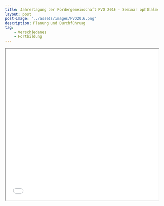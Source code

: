 ```yaml
---
title: Jahrestagung der Fördergemeinschaft FVO 2016 - Seminar ophthalmologischer Untersuchungsgang
layout: post
post-image: "../assets/images/FVO2016.png"
description: Planung und Durchführung
tag:
    - Verschiedenes
    - Fortbildung
---
```




<iframe src="../assets/misc/2016/FVO-16-ophthalmologischer-Untersuchungsgang.pdf" width="100%" height="500px" style="max-width: 100% !important">
</iframe>


